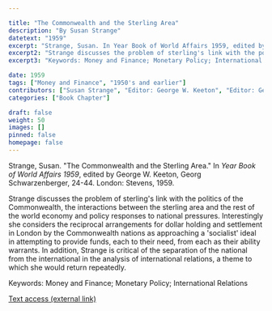 ```yaml
---

title: "The Commonwealth and the Sterling Area"
description: "By Susan Strange"
datetext: "1959"
excerpt: "Strange, Susan. In Year Book of World Affairs 1959, edited by George W. Keeton, Georg Schwarzenberger, 24-44. London: Stevens, 1959."
excerpt2: "Strange discusses the problem of sterling's link with the politics of the Commonwealth, the interactions between the sterling area and the rest of the world economy and policy responses to national pressures. Interestingly she considers the reciprocal arrangements for dollar holding and settlement in London by the Commonwealth nations as approaching a 'socialist' ideal in attempting to provide funds, each to their need, from each as their ability warrants. In addition, Strange is critical of the separation of the national from the international in the analysis of international relations, a theme to which she would return repeatedly."
excerpt3: "Keywords: Money and Finance; Monetary Policy; International Relations"

date: 1959
tags: ["Money and Finance", "1950's and earlier"]
contributors: ["Susan Strange", "Editor: George W. Keeton", "Editor: Georg Schwarzenberger"]
categories: ["Book Chapter"]

draft: false
weight: 50
images: []
pinned: false
homepage: false
---
```


Strange, Susan. "The Commonwealth and the Sterling Area." In *Year Book of World Affairs 1959*, edited by George W. Keeton, Georg Schwarzenberger, 24-44. London: Stevens, 1959.

Strange discusses the problem of sterling's link with the politics of the Commonwealth, the interactions between the sterling area and the rest of the world economy and policy responses to national pressures. Interestingly she considers the reciprocal arrangements for dollar holding and settlement in London by the Commonwealth nations as approaching a 'socialist' ideal in attempting to provide funds, each to their need, from each as their ability warrants. In addition, Strange is critical of the separation of the national from the international in the analysis of international relations, a theme to which she would return repeatedly.

Keywords: Money and Finance; Monetary Policy; International Relations

[Text access (external link)](https://www.worldcat.org/title/867379764)
